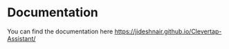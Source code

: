# Documentation
 You can find the documentation here
https://jideshnair.github.io/Clevertap-Assistant/

